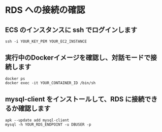 # RDS への接続の確認

## ECS のインスタンスに ssh でログインします

```
ssh -i YOUR_KEY_PEM YOUR_EC2_INSTANCE
```

## 実行中のDockerイメージを確認し、対話モードで接続します

```
docker ps
docker exec -it YOUR_CONTAINER_ID /bin/sh
```

## mysql-client をインストールして、RDS に接続できるか確認します

```
apk --update add mysql-client
mysql -h YOUR_RDS_ENDPOINT -u DBUSER -p
```